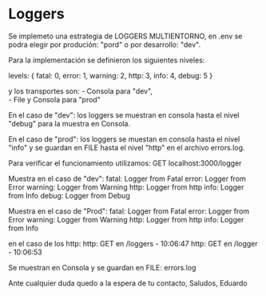 # Loggers

Se implemeto una estrategia de LOGGERS MULTIENTORNO, en .env se podra elegir por produción: "pord" o por desarrollo: "dev".

Para la implementación se definieron los siguientes niveles: 

 levels: {
                fatal: 0,
                error: 1,
                warning: 2,
                http: 3,
                info: 4,
                debug: 5
            }

y los transportes son: - Consola para "dev",  
                      - File y Consola para "prod" 


En el caso de "dev": los loggers se muestran en consola hasta el nivel "debug" para la muestra en Consola.

En el caso de "prod": los loggers se muestan en consola hasta el nivel "info" y se guardan en FILE hasta el nivel "http" en el archivo errors.log.

Para verificar el funcionamiento utilizamos: GET localhost:3000/logger

Muestra en el caso de "dev":
fatal: Logger from Fatal
error: Logger from Error
warning: Logger from Warning
http: Logger from http
info: Logger from Info
debug: Logger from Debug

Muestra en el caso de "Prod": 
fatal: Logger from Fatal
error: Logger from Error
warning: Logger from Warning
http: Logger from http
info: Logger from Info

en el caso de los http: 
http: GET en /loggers - 10:06:47
http: GET en /logger - 10:06:53

Se muestran en Consola y se guardan en FILE: errors.log

Ante cualquier duda quedo a la espera de tu contacto, Saludos, Eduardo 

